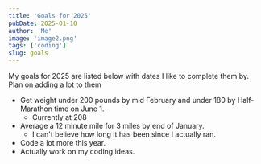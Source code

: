 ```yaml
---
title: 'Goals for 2025'
pubDate: 2025-01-10
author: 'Me'
image: 'image2.png'
tags: ['coding']
slug: goals
---
```


My goals for 2025 are listed below with dates I like to complete them by. Plan on adding a lot to them

- Get weight under 200 pounds by mid February and under 180 by Half-Marathon time on June 1. 
  - Currently at 208
- Average a 12 minute mile for 3 miles by end of January. 
  - I can't believe how long it has been since I actually ran. 
- Code a lot more this year. 
- Actually work on my coding ideas.
  